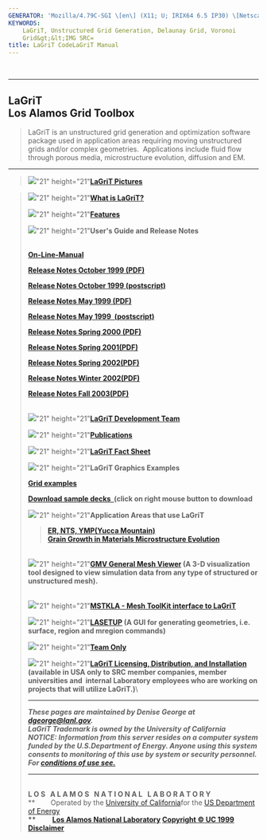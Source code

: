 ```yaml
---
GENERATOR: 'Mozilla/4.79C-SGI \[en\] (X11; U; IRIX64 6.5 IP30) \[Netscape\]'
KEYWORDS: 
    LaGriT, Unstructured Grid Generation, Delaunay Grid, Voronoi
    Grid&gt;&lt;IMG SRC=
title: LaGriT CodeLaGriT Manual
---
```


 

  -------------------------
  **LaGriT**\
  Los Alamos Grid Toolbox
  -------------------------

> LaGriT is an unstructured grid generation and optimization software
> package used in application areas requiring moving unstructured grids
> and/or complex geometries.  Applications include fluid flow through
> porous media, microstructure evolution, diffusion and EM.

------------------------------------------------------------------------

> ![](bl_pin.gif)"21" height="21"**[LaGriT
> Pictures](picturesweek.html)**

> ![](bl_pin.gif)"21" height="21"**[What is
> LaGriT?](whatisx3d.html)**
>
> ![](bl_pin.gif)"21" height="21"**[Features](LaGriT-vg1.htm)**
>
> ![](bl_pin.gif)"21" height="21"**User's Guide and Release
> Notes**\
>  
>
> **[On-Line-Manual](new_html/Document2.html)**
>
> **[Release Notes October 1999 (PDF)](release_notes7.doc.pdf)**
>
> **[Release Notes October 1999 (postscript)](release_notes7.doc.ps)**
>
> **[Release Notes May 1999 (PDF)](release_notes6.PDF)**
>
> **[Release Notes May 1999  (postscript)](release_notes6.ps)**
>
> **[Release Notes Spring 2000 (PDF)](release_notes8.PDF)**
>
> **[Release Notes Spring 2001(PDF)](release_notes9.PDF)**
>
> **[Release Notes Spring 2002(PDF)](release_notes10.PDF)**
>
> **[Release Notes Winter 2002(PDF)](release_notes11.PDF)**
>
> **[Release Notes Fall 2003(PDF)](release_notes12.pdf)**
>
> \
> ![](bl_pin.gif)"21" height="21"**[LaGriT Development
> Team](x3d_team.html)**
>
> ![](bl_pin.gif)"21"
> height="21"**[Publications](publication.html)**
>
> ![](bl_pin.gif)"21" height="21"**[LaGriT Fact
> Sheet](lagrit.pdf)**
>
> ![](bl_pin.gif)"21" height="21"**LaGriT Graphics Examples**
>
> **[Grid examples](examples.html)**
>
> **[Download sample decks  ](examples.tar)(click on right mouse button
> to download**
>
> ![](bl_pin.gif)"21" height="21"**Application Areas that use
> LaGriT**
>
> > **[ER, NTS, YMP(Yucca
> > Mountain)](http://www.ees.lanl.gov/EES5/geomesh/catalogue)**\
> > **[Grain Growth in Materials Microstructure
> > Evolution](http://www.t12.lanl.gov/home/grain3d/index.html)**
>
> \
> ![](bl_pin.gif)"21" height="21"**[GMV General Mesh
> Viewer](http://laws.lanl.gov/XCM/gmv/GMVHome.html) (A 3-D
> visualization tool designed to view simulation data from any type of
> structured or unstructured mesh).**\
>  
>
> ![](bl_pin.gif)"21" height="21"**[MSTKLA - Mesh ToolKit
> interface to LaGriT](http://www.ees.lanl.gov/staff/rao/mstkla/)**
>
> ![](bl_pin.gif)"21"
> height="21"**[LASETUP](x3dsetup/x3dsetup.html) (A GUI for generating
> geometries, i.e. surface, region and mregion commands)**
>
> ![](bl_pin.gif)"21" height="21"**[Team
> Only](closed/teamonly.html)**
>
> ![](bl_pin.gif)"21" height="21"**[LaGriT Licensing,
> Distribution, and
> Installation](http://ees-www.lanl.gov/EES5/geomesh/lic_agreement/lic_instructions.html)
> (available in USA only to SRC member companies, member universities
> and  internal Laboratory employees who are working on projects that
> will utilize LaGriT.)**\
>
> ------------------------------------------------------------------------
>
> ***These pages are maintained by Denise George at
> <dgeorge@lanl.gov>.***\
> ***LaGriT Trademark is owned by the University of California***\
> ***NOTICE: Information from this server resides on a computer system
> funded by the U.S.Department of Energy. Anyone using this system
> consents to monitoring of this use by system or security personnel.
> For [conditions of use see.](conditions_of_use.html)***
>
> ------------------------------------------------------------------------
>
> \
> **L O S   A L A M O S   N A T I O N A L   L A B O R A T O R Y**\
> **        Operated by the [University of
> California](http://labs.ucop.edu)for the [US Department of
> Energy](http://www.energy.gov)**\
> **          [Los Alamos National
> Laboratory](http://www.lanl.gov/worldview) [Copyright © UC
> 1999](http://www.lanl.gov/Misc/copyright.html)
> [Disclaimer](http://www.lanl.gov/Misc/disclaimer.html)**
